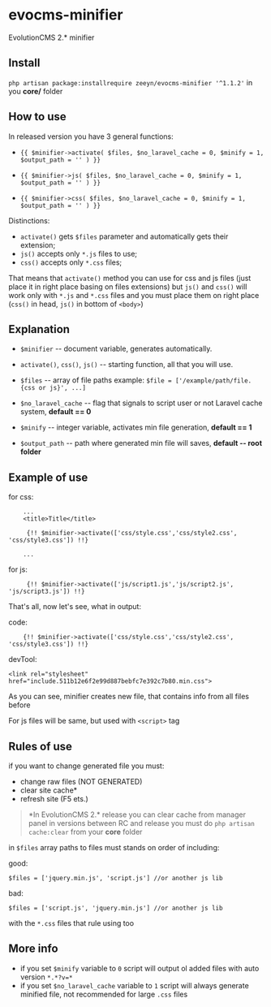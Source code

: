 evocms-minifier
=========================

EvolutionCMS 2.* minifier

Install
----------
`php artisan package:installrequire zeeyn/evocms-minifier '^1.1.2'` in you **core/** folder

How to use
----------

In released version you have 3 general functions:

- `{{ $minifier->activate( $files, $no_laravel_cache = 0, $minify = 1, $output_path = '' ) }}`

- `{{ $minifier->js( $files, $no_laravel_cache = 0, $minify = 1, $output_path = '' ) }}`

- `{{ $minifier->css( $files, $no_laravel_cache = 0, $minify = 1, $output_path = '' ) }}`

Distinctions:
- `activate()` gets `$files` parameter and automatically gets their extension;
- `js()` accepts only `*.js` files to use;
- `css()` accepts only `*.css` files; 

That means that `activate()` method you can use for css and js files (just place it in right place basing on files extensions)
but `js()` and `css()` will work only with `*.js` and `*.css` files and you must place them on right place (`css()` in head, `js()` in bottom of `<body>`)

Explanation
---------- 
- `$minifier` -- document variable, generates automatically.

- `activate()`, `css()`, `js()` -- starting function, all that you will use.

- `$files` -- array of file paths example:
`$file = ['/example/path/file.{css or js}', ...]`

- `$no_laravel_cache`  -- flag that signals to script user or not Laravel cache system, **default == 0**

- `$minify` -- integer variable, activates min file generation, **default == 1**

- `$output_path` -- path where generated min file will saves, **default -- root folder**


Example of use
----------
for css:
```
    ...
    <title>Title</title>
 
     {!! $minifier->activate(['css/style.css','css/style2.css', 'css/style3.css']) !!}

    ...
```

for js:
```
     {!! $minifier->activate(['js/script1.js','js/script2.js', 'js/script3.js']) !!}

```

That's all, now let's see, what in output:

code:
```
    {!! $minifier->activate(['css/style.css','css/style2.css', 'css/style3.css']) !!}
```

devTool:

```
<link rel="stylesheet" href="include.511b12e6f2e99d887bebfc7e392c7b80.min.css">
```

As you can see, minifier creates new file, that contains info from all files before

For js files will be same, but used with `<script>` tag

Rules of use
---

if you want to change generated file you must:

- change raw files (NOT GENERATED)
- clear site cache* 
- refresh site (F5 ets.)

> \*In EvolutionCMS 2.* release you can clear cache from manager panel
> in versions between RC and release you must do `php artisan cache:clear` from your **core** folder 


in `$files` array paths to files must stands on order of including:

good:
```
$files = ['jquery.min.js', 'script.js'] //or another js lib
```

bad:
```
$files = ['script.js', 'jquery.min.js'] //or another js lib
```
with the `*.css` files that rule using too


More info
---

- if you set `$minify` variable to `0` script will output ol added files with auto version `*.*?v=*`
- if you set `$no_laravel_cache` variable to `1` script will always generate minified file, not recommended for large `.css` files

